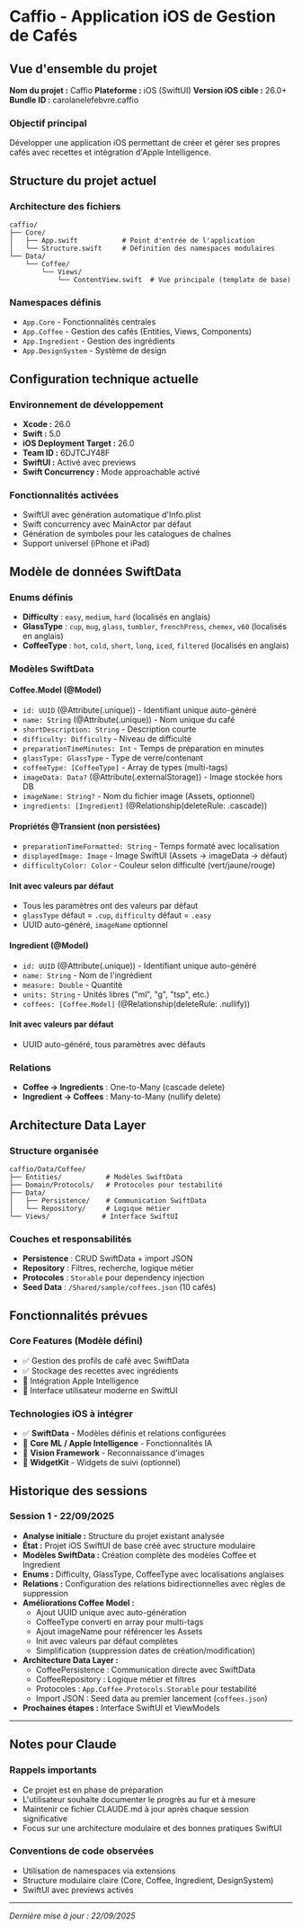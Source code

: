 # Caffio - Application iOS de Gestion de Cafés

## Vue d'ensemble du projet

**Nom du projet :** Caffio
**Plateforme :** iOS (SwiftUI)
**Version iOS cible :** 26.0+
**Bundle ID :** carolanelefebvre.caffio

### Objectif principal
Développer une application iOS permettant de créer et gérer ses propres cafés avec recettes et intégration d'Apple Intelligence.

## Structure du projet actuel

### Architecture des fichiers
```
caffio/
├── Core/
│   ├── App.swift           # Point d'entrée de l'application
│   └── Structure.swift     # Définition des namespaces modulaires
└── Data/
    └── Coffee/
        └── Views/
            └── ContentView.swift  # Vue principale (template de base)
```

### Namespaces définis
- `App.Core` - Fonctionnalités centrales
- `App.Coffee` - Gestion des cafés (Entities, Views, Components)
- `App.Ingredient` - Gestion des ingrédients
- `App.DesignSystem` - Système de design

## Configuration technique actuelle

### Environnement de développement
- **Xcode :** 26.0
- **Swift :** 5.0
- **iOS Deployment Target :** 26.0
- **Team ID :** 6DJTCJY48F
- **SwiftUI :** Activé avec previews
- **Swift Concurrency :** Mode approachable activé

### Fonctionnalités activées
- SwiftUI avec génération automatique d'Info.plist
- Swift concurrency avec MainActor par défaut
- Génération de symboles pour les catalogues de chaînes
- Support universel (iPhone et iPad)

## Modèle de données SwiftData

### Enums définis
- **Difficulty** : `easy`, `medium`, `hard` (localisés en anglais)
- **GlassType** : `cup`, `mug`, `glass`, `tumbler`, `frenchPress`, `chemex`, `v60` (localisés en anglais)
- **CoffeeType** : `hot`, `cold`, `short`, `long`, `iced`, `filtered` (localisés en anglais)

### Modèles SwiftData

#### Coffee.Model (@Model)
- `id: UUID` (@Attribute(.unique)) - Identifiant unique auto-généré
- `name: String` (@Attribute(.unique)) - Nom unique du café
- `shortDescription: String` - Description courte
- `difficulty: Difficulty` - Niveau de difficulté
- `preparationTimeMinutes: Int` - Temps de préparation en minutes
- `glassType: GlassType` - Type de verre/contenant
- `coffeeType: [CoffeeType]` - Array de types (multi-tags)
- `imageData: Data?` (@Attribute(.externalStorage)) - Image stockée hors DB
- `imageName: String?` - Nom du fichier image (Assets, optionnel)
- `ingredients: [Ingredient]` (@Relationship(deleteRule: .cascade))

#### Propriétés @Transient (non persistées)
- `preparationTimeFormatted: String` - Temps formaté avec localisation
- `displayedImage: Image` - Image SwiftUI (Assets → imageData → défaut)
- `difficultyColor: Color` - Couleur selon difficulté (vert/jaune/rouge)

#### Init avec valeurs par défaut
- Tous les paramètres ont des valeurs par défaut
- `glassType` défaut = `.cup`, `difficulty` défaut = `.easy`
- UUID auto-généré, `imageName` optionnel

#### Ingredient (@Model)
- `id: UUID` (@Attribute(.unique)) - Identifiant unique auto-généré
- `name: String` - Nom de l'ingrédient
- `measure: Double` - Quantité
- `units: String` - Unités libres ("ml", "g", "tsp", etc.)
- `coffees: [Coffee.Model]` (@Relationship(deleteRule: .nullify))

#### Init avec valeurs par défaut
- UUID auto-généré, tous paramètres avec défauts

### Relations
- **Coffee → Ingredients** : One-to-Many (cascade delete)
- **Ingredient → Coffees** : Many-to-Many (nullify delete)

## Architecture Data Layer

### Structure organisée
```
caffio/Data/Coffee/
├── Entities/           # Modèles SwiftData
├── Domain/Protocols/   # Protocoles pour testabilité
├── Data/
│   ├── Persistence/    # Communication SwiftData
│   └── Repository/     # Logique métier
└── Views/             # Interface SwiftUI
```

### Couches et responsabilités
- **Persistence** : CRUD SwiftData + import JSON
- **Repository** : Filtres, recherche, logique métier
- **Protocoles** : `Storable` pour dependency injection
- **Seed Data** : `/Shared/sample/coffees.json` (10 cafés)

## Fonctionnalités prévues

### Core Features (Modèle défini)
- ✅ Gestion des profils de café avec SwiftData
- ✅ Stockage des recettes avec ingrédients
- 🔄 Intégration Apple Intelligence
- 🔄 Interface utilisateur moderne en SwiftUI

### Technologies iOS à intégrer
- ✅ **SwiftData** - Modèles définis et relations configurées
- 🔄 **Core ML / Apple Intelligence** - Fonctionnalités IA
- 🔄 **Vision Framework** - Reconnaissance d'images
- 🔄 **WidgetKit** - Widgets de suivi (optionnel)

## Historique des sessions

### Session 1 - 22/09/2025
- **Analyse initiale :** Structure du projet existant analysée
- **État :** Projet iOS SwiftUI de base créé avec structure modulaire
- **Modèles SwiftData :** Création complète des modèles Coffee et Ingredient
- **Enums :** Difficulty, GlassType, CoffeeType avec localisations anglaises
- **Relations :** Configuration des relations bidirectionnelles avec règles de suppression
- **Améliorations Coffee Model :**
  - Ajout UUID unique avec auto-génération
  - CoffeeType converti en array pour multi-tags
  - Ajout imageName pour référencer les Assets
  - Init avec valeurs par défaut complètes
  - Simplification (suppression dates de création/modification)
- **Architecture Data Layer :**
  - CoffeePersistence : Communication directe avec SwiftData
  - CoffeeRepository : Logique métier et filtres
  - Protocoles : `App.Coffee.Protocols.Storable` pour testabilité
  - Import JSON : Seed data au premier lancement (`coffees.json`)
- **Prochaines étapes :** Interface SwiftUI et ViewModels

---

## Notes pour Claude

### Rappels importants
- Ce projet est en phase de préparation
- L'utilisateur souhaite documenter le progrès au fur et à mesure
- Maintenir ce fichier CLAUDE.md à jour après chaque session significative
- Focus sur une architecture modulaire et des bonnes pratiques SwiftUI

### Conventions de code observées
- Utilisation de namespaces via extensions
- Structure modulaire claire (Core, Coffee, Ingredient, DesignSystem)
- SwiftUI avec previews activés

---
*Dernière mise à jour : 22/09/2025*